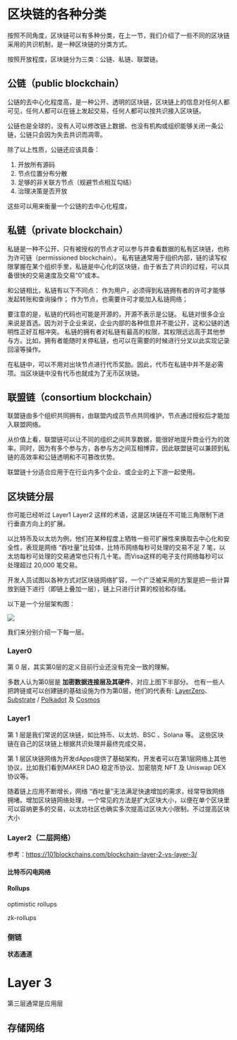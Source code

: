 # 区块链的各种分类

按照不同角度，区块链可以有多种分类，在上一节，我们介绍了一些不同的区块链采用的共识机制，是一种区块链的分类方式。

按照开放程度，区块链分为三类：公链、私链、联盟链。


## 公链（public blockchain）

公链的去中心化程度高，是一种公开、透明的区块链，区块链上的信息对任何人都可见，任何人都可以在链上发起交易，任何人都可以按共识接入区块链。

公链也是全球的，没有人可以修改链上数据、也没有机构或组织能够关闭一条公链，公链只会因为失去共识而凋零。

除了以上性质，公链还应该具备：
1. 开放所有源码
2. 节点位置分布分散
3. 足够的非关联方节点（规避节点相互勾结）
4. 治理决策是否开放

这些可以用来衡量一个公链的去中心化程度。


## 私链（private blockchain）

私链是一种不公开、只有被授权的节点才可以参与并查看数据的私有区块链，也称为许可链（permissioned blockchain）。
私有链通常用于组织内部，链的读写权限掌握在某个组织手里，私链是中心化的区块链，由于省去了共识的过程，可以具备很快的交易速度及交易“0”成本。

和公链相比，私链有以下不同点：
作为用户，必须得到私链拥有者的许可才能够发起转账和查询操作；
作为节点，也需要许可才能加入私链网络；


要注意的是，私链的代码也可能是开源的，开源不表示是公链。
私链对很多企业来说是首选。因为对于企业来说，企业内部的各种信息并不能公开，这和公链的透明性正好互相冲突。
私链的拥有者对私链有最高的权限，其权限远远高于其他参与方。比如，拥有者能随时关停私链，也可以在需要的时候进行分叉以此实现记录回滚等操作。

在私链中，可以不用对出块节点进行代币奖励。因此，代币在私链中并不是必需项。当区块链中没有代币也就成为了无币区块链。


## 联盟链（consortium blockchain）

联盟链由多个组织共同拥有，由联盟内成员节点共同维护，节点通过授权后才能加入联盟网络。


从价值上看，联盟链可以让不同的组织之间共享数据，能很好地提升商业行为的效率。同时，因为有多个参与方，各参与方之间互相博弈，因此联盟链可以兼顾到私链的高效率和公链透明和不可篡改优势。

联盟链十分适合应用于在行业内多个企业、或企业的上下游一起使用。

## 区块链分层

你可能已经听过 Layer1 Layer2 这样的术语，这是区块链在不可能三角限制下进行垂直方向上的扩展。

以比特币及以太坊为例，他们在某种程度上牺牲一些可扩展性来换取去中心化和安全性，表现是网络 “吞吐量”比较体，比特币网络每秒可处理的交易不足 7 笔，以太坊每秒可处理的交易通常也只有几十笔。而Visa这样的电子支付网络每秒可以处理超过 20,000 笔交易。

开发人员试图以各种方式对区块链网络扩容，一个广泛被采用的方案是把一些计算放到链下进行（即链上叠加一层），链上只进行计算的校验和存储。

以下是一个分层架构图：

![](https://img.learnblockchain.cn/pics/20230209171636.png)

我们来分别介绍一下每一层。

### Layer0 

第 0 层，其实第0层的定义目前行业还没有完全一致的理解。

多数人认为第0层是 **加密数据连接层及其硬件**，对应上图下半部分。
也有一些人把跨链或可以创建链的基础设施为作为第0层，他们的代表有: [LayerZero](https://layerzero.network/)、[Substrate](https://substrate.io/) / [Polkadot](https://polkadot.network/) 及 [Cosmos ](https://cosmos.network/)

### Layer1

第 1 层是我们常说的区块链，如比特币、以太坊、BSC 、Solana 等。 这些区块链在自己的区块链上根据共识处理并最终完成交易，

第 1 层区块链网络为开发dApps提供了基础架构，开发者可以在第1层网络上其他协议，比如我们看到MAKER DAO 稳定币协议、加密朋克 NFT 及 Uniswap DEX 协议等。



随着链上应用不断增长，网络 “吞吐量”无法满足快速增加的需求，经常导致网络拥堵。增加区块链网络处理，一个常见的方法是扩大区块大小，以便在单个区块里可以容纳更多的交易，以太坊社区也确实多次提高过区块大小限制，不过提高区块大小





### Layer2（二层网络）



参考：https://101blockchains.com/blockchain-layer-2-vs-layer-3/



#### 比特币闪电网络

#### Rollups


optimistic rollups

zk-rollups 


### 侧链



**状态通道**





# Layer 3

第三层通常是应用层 



## 存储网络





